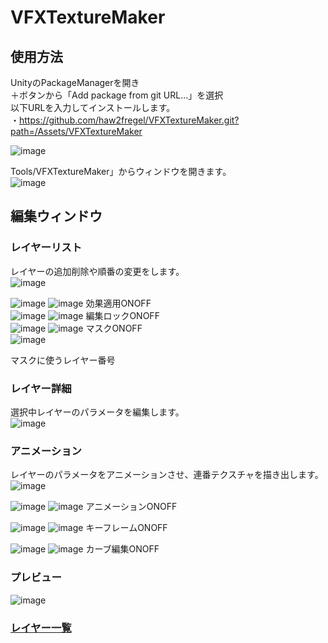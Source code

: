 # VFXTextureMaker


## 使用方法

UnityのPackageManagerを開き\
＋ボタンから「Add package from git URL...」を選択\
以下URLを入力してインストールします。\
・https://github.com/haw2fregel/VFXTextureMaker.git?path=/Assets/VFXTextureMaker

![image](https://github.com/haw2fregel/VFXTextureMaker/assets/143925343/ed638b1e-a0cb-4807-8685-5d9e778cbb19)


Tools/VFXTextureMaker」からウィンドウを開きます。\
![image](https://github.com/haw2fregel/VFXTextureMaker/assets/143925343/f9099ba2-a2be-450c-9a38-599e84442538)




## 編集ウィンドウ

### レイヤーリスト
レイヤーの追加削除や順番の変更をします。\
![image](https://github.com/haw2fregel/VFXTextureMaker/assets/143925343/9f4f86b3-9177-49af-b093-ad3f08d7ec7b)


![image](https://github.com/haw2fregel/VFXTextureMaker/assets/143925343/13769ac5-ee39-423d-a9bd-b93afdd7185f)
![image](https://github.com/haw2fregel/VFXTextureMaker/assets/143925343/5577c254-53e1-4d63-aeab-802ea09c303a)
効果適用ONOFF\
![image](https://github.com/haw2fregel/VFXTextureMaker/assets/143925343/38ecd2be-0c97-49b1-9144-60ad042c05bb)
![image](https://github.com/haw2fregel/VFXTextureMaker/assets/143925343/46ee4558-23c8-4f65-a13d-7ee5eaa698c1)
編集ロックONOFF\
![image](https://github.com/haw2fregel/VFXTextureMaker/assets/143925343/2aaba5ca-5418-4708-822a-9c981b854f5b)
![image](https://github.com/haw2fregel/VFXTextureMaker/assets/143925343/5cff0e27-13b7-461f-872f-20c210e771ff)
マスクONOFF\
![image](https://github.com/haw2fregel/VFXTextureMaker/assets/143925343/06d9d2b2-904e-4415-9449-43752ede9d36)

マスクに使うレイヤー番号

### レイヤー詳細
選択中レイヤーのパラメータを編集します。\
![image](https://github.com/haw2fregel/VFXTextureMaker/assets/143925343/83e9956b-68ec-43b2-a8cc-fab62648fd2b)



### アニメーション
レイヤーのパラメータをアニメーションさせ、連番テクスチャを描き出します。\
![image](https://github.com/haw2fregel/VFXTextureMaker/assets/143925343/f6c1bef6-a415-4635-aa5a-7fd1552a8688)



![image](https://github.com/haw2fregel/VFXTextureMaker/assets/143925343/ddce4c6e-ad92-4b64-ba54-f73eac3c411d)
![image](https://github.com/haw2fregel/VFXTextureMaker/assets/143925343/76769d35-704d-40aa-8f0a-815cc1c3695b)
アニメーションONOFF

![image](https://github.com/haw2fregel/VFXTextureMaker/assets/143925343/8ee63c13-f830-426f-aa24-d5f27b9d7d59)
![image](https://github.com/haw2fregel/VFXTextureMaker/assets/143925343/00f410c8-066f-4143-a733-3d5b40571d49)
キーフレームONOFF

![image](https://github.com/haw2fregel/VFXTextureMaker/assets/143925343/ba813fbf-7488-4db5-bccb-57798b0c697e)
![image](https://github.com/haw2fregel/VFXTextureMaker/assets/143925343/c852afa4-a12d-42c3-b9d1-6323797f375e)
カーブ編集ONOFF

### プレビュー
![image](https://github.com/haw2fregel/VFXTextureMaker/assets/143925343/be2c3ccd-ddea-4a1f-8b55-1a7cee6c274c)


### [レイヤー一覧](https://github.com/haw2fregel/VFXTextureMaker/blob/v1.0.0/DOCUMENTATION.md)
